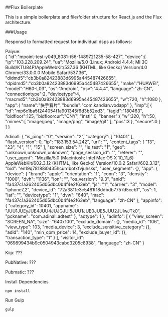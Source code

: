 ##Flux Boilerplate

This is a simple boilerplate and file/folder structure for React.js and the Flux architecture.



###Usage

Responsd to formatted request for individual dsps as follows:

Paiyue:  
        {
            "id":"mpoint-test-y049_8081-t56-1489721235-58-427",
            "device":{
                "ip":"103.228.209.24",
                "ua":"Mozilla/5.0 (Linux; Android 4.4.4; MI 3C Build/KTU84P)AppleWebKit/537.36 (KHTML, like Gecko) Version/4.0 Chrome/33.0.0.0 Mobile Safari/537.36",
                "didmd5":"cb3b0a82423883d6995a445487426655",
                "dpidmd5":"cb3b0a82423883d6995a445487426655",
                "make":"HUAWEI",
                "model":"H60-L03",
                "os":"Android",
                "osv":"4.4.4",
                "language":"zh-CN",
                "connectiontype":2,
                "devicetype":4,
                "macmd5":"cb3b0a82423883d6995a445487426655",
                "w":720,
                "h":1080
            },
            "app":{
                "name":"快手看片",
                "bundle":"com.kandian.vodapp"
            },
            "imp":[
                {
                    "id":"mp6c1ba5f244054f1a901345f6d3b52ed3",
                    "tagid":"180463",
                    "bidfloor":125,
                    "bidfloorcur":"CNY",
                    "instl":0,
                    "banner":{
                        "w":320,
                        "h":50,
                        "mimes":[
                            "image/jpeg",
                            "image/png",
                            "image/gif"
                        ],
                        "pos":3
                    },
                    "secure":0
                }
            ]
        }

Adinall: 
    {
        "is_ping": "0",
        "version": "2",
        "category": [
            "10401"
        ],
        "flash_version": 0,
        "ip": "183.153.54.242",
        "url": "",
        "content_tags": [
            "13",
            "23",
            "4",
            "1",
            "15"
        ],
        "screen_size": "",
        "is_test": "1",
        "geo": "unknown,unknown,unknown",
        "page_session_id": "",
        "referer": "",
        "user_agent": "Mozilla/5.0 (Macintosh; Intel Mac OS X 10_11_6) AppleWebKit/602.3.12 (KHTML, like Gecko) Version/10.0.2 Safari/602.3.12",
        "bid": "en19q78188i0435hcuh1botxfvjuhsks",
        "user_segment": {},
        "app": {
            "device": {
            "brand": "apple",
            "orientation": "1",
            "conn": "3",
            "density": "1000",
            "dvh": "1136",
            "lon": "",
            "os_version": "9.3",
            "anid": "fa437c1a362405d05dbc0b4f4e2f63eb",
            "js": "1",
            "carrier": "3",
            "model": "iphone7,2",
            "device_id": "72a3811e3c5481f18ddbdb7757d5ccb1",
            "os": 1,
            "lat": "",
            "devicetype": "1",
            "dvw": "640",
            "mac": "fa437c1a362405d05dbc0b4f4e2f63eb",
            "language": "zh-CN"
            },
            "appinfo": {
            "category_id": 10401,
            "appname": "JUU1JUEyJUE4JUU4JUJGJUI5JUU1JUE0JUE5JUU2JUIwJTk0",
            "pckname": "com.adinall.adtest"
            },
            "adtype": 1
        },
        "adinfo": [
            {
            "view_screen": "SCREEN_NA",
            "size": "640x100",
            "exclude_domain": {},
            "media_id": "106",
            "view_type": 103,
            "media_device": 3,
            "exclude_sensitive_category": {},
            "adid": "140",
            "min_cpm_price": 14,
            "exclude_buyer_id": {},
            "transaction_type": "1"
            }
        ],
        "visitor_id": "969899434b9c0504943cabd3205c8938",
        "language": "zh-CN"
        }

 Kiip: 
    ???

PubNative: 
    ???

Pubmatic:
    ???
    
Install Dependencies

```
npm install
```

Run Gulp

```
gulp
```